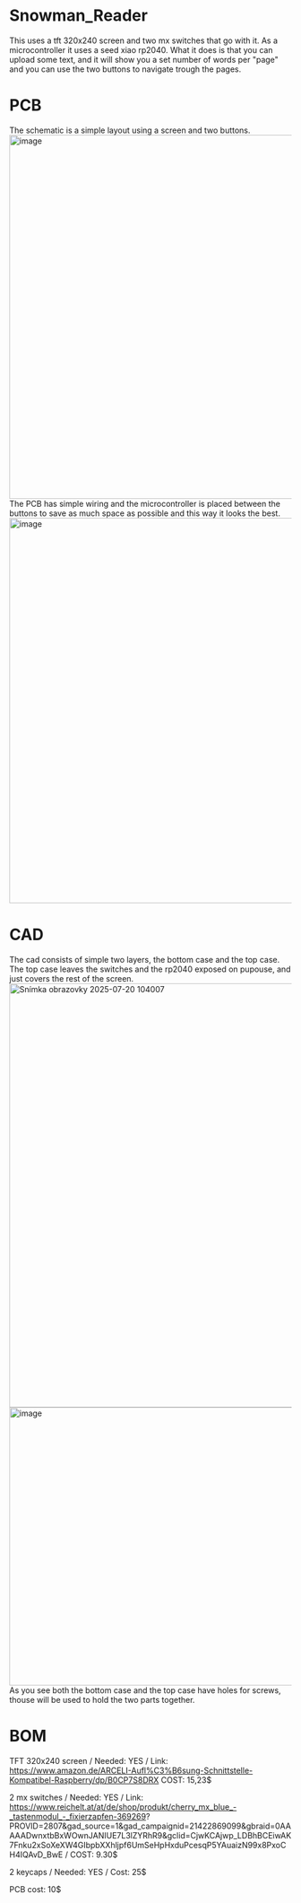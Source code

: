 # Snowman_Reader
This uses a tft 320x240 screen and two mx switches that go with it. As a microcontroller it uses a seed xiao rp2040. What it does is that you can upload some text, and it will show you a set number of words per "page" and you can use the two buttons to navigate trough the pages.
# PCB
The schematic is a simple layout using a screen and two buttons.
<img width="996" height="649" alt="image" src="https://github.com/user-attachments/assets/c1516e57-a978-420d-b709-fa8669a3fb93" />
The PCB has simple wiring and the microcontroller is placed between the buttons to save as much space as possible and this way it looks the best.
<img width="813" height="687" alt="image" src="https://github.com/user-attachments/assets/8dd1f1f4-0b51-405b-b559-04209f149c92" />
# CAD
The cad consists of simple two layers, the bottom case and the top case. The top case leaves the switches and the rp2040 exposed on pupouse, and just covers the rest of the screen.
<img width="978" height="756" alt="Snímka obrazovky 2025-07-20 104007" src="https://github.com/user-attachments/assets/24fe1dca-bc3b-4d04-a2cd-571888777109" />
<img width="903" height="496" alt="image" src="https://github.com/user-attachments/assets/3b158f9c-3350-4e2d-92ff-77a69f1ee8da" />
As you see both the bottom case and the top case have holes for screws, thouse will be used to hold the two parts together.
# BOM 

TFT 320x240 screen / Needed: YES / Link: https://www.amazon.de/ARCELI-Aufl%C3%B6sung-Schnittstelle-Kompatibel-Raspberry/dp/B0CP7S8DRX COST: 15,23$

2 mx switches / Needed: YES / Link: https://www.reichelt.at/at/de/shop/produkt/cherry_mx_blue_-_tastenmodul_-_fixierzapfen-369269?
PROVID=2807&gad_source=1&gad_campaignid=21422869099&gbraid=0AAAAADwnxtbBxWOwnJANIUE7L3lZYRhR9&gclid=CjwKCAjwp_LDBhBCEiwAK7Fnku2xSoXeXW4GIbpbXXhljpf6UmSeHpHxduPcesqP5YAuaizN99x8PxoCH4IQAvD_BwE / COST: 9.30$

2 keycaps / Needed: YES / Cost: 25$

PCB cost: 10$

